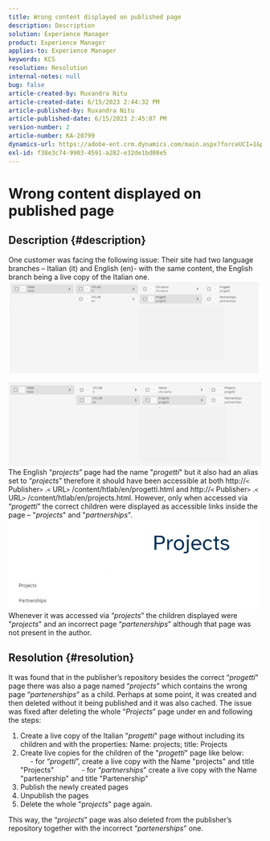 ```yaml
---
title: Wrong content displayed on published page
description: Description
solution: Experience Manager
product: Experience Manager
applies-to: Experience Manager
keywords: KCS
resolution: Resolution
internal-notes: null
bug: false
article-created-by: Ruxandra Nitu
article-created-date: 6/15/2023 2:44:32 PM
article-published-by: Ruxandra Nitu
article-published-date: 6/15/2023 2:45:07 PM
version-number: 2
article-number: KA-20799
dynamics-url: https://adobe-ent.crm.dynamics.com/main.aspx?forceUCI=1&pagetype=entityrecord&etn=knowledgearticle&id=7a1eb21e-8b0b-ee11-8f6e-6045bd0067ea
exl-id: f38e3c74-9903-4591-a282-e32de1bd08e5
---
```

# Wrong content displayed on published page

## Description {#description}


One customer was facing the following issue:
 Their site had two language branches – Italian (it) and English (en)- with the same content, the English branch being a live copy of the Italian one.
 ![](assets/___7b1eb21e-8b0b-ee11-8f6e-6045bd0067ea___.png)

 ![](assets/___801eb21e-8b0b-ee11-8f6e-6045bd0067ea___.png)
 The English “*projects*” page had the name "*progetti*" but it also had an alias set to “*projects*” therefore it should have been accessible at both http://`<` Publisher`>` .`<` URL`>` /content/htlab/en/progetti.html and http://`<` Publisher`>` .`<` URL`>` /content/htlab/en/projects.html.
 However, only when accessed via “*progetti*” the correct children were displayed as accessible links inside the page – "*projects*" and "*partnerships*".
 ![](assets/___821eb21e-8b0b-ee11-8f6e-6045bd0067ea___.png)
 Whenever it was accessed via “*projects*” the children displayed were "*projects*" and an incorrect page “*partenerships*” although that page was not present in the author.


## Resolution {#resolution}


It was found that in the publisher’s repository besides the correct “*progetti*” page there was also a page named “*projects*” which contains the wrong page “*partenerships*” as a child. 
Perhaps at some point, it was created and then deleted without it being published and it was also cached.
The issue was fixed after deleting the whole “*Projects*” page under en and following the steps:

1. Create a live copy of the Italian "*progetti*" page without including its children and with the properties: Name: projects; title: Projects 
2. Create live copies for the children of the "*progetti*" page like below: 
             - for “*progetti*”, create a live copy with the Name "projects" and title "Projects" 
             - for “*partnerships*” create a live copy with the Name "partenership" and title "Partenership"
3. Publish the newly created pages
4. Unpublish the pages
5. Delete the whole "p*rojects*" page again.

This way, the “*projects*” page was also deleted from the publisher’s repository together with the incorrect “*partenerships*” one.
